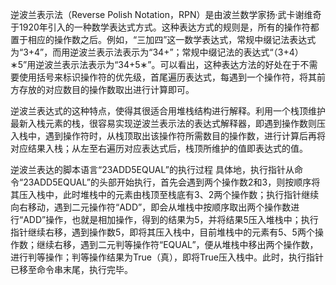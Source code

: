 逆波兰表示法（Reverse Polish Notation，RPN）是由波兰数学家扬·武卡谢维奇于1920年引入的一种数学表达式方式。这种表达方式的规则是，所有的操作符都置于相应的操作数之后。例如，“三加四”这一数学表达式，常规中缀记法表达式为“3+4”，而用逆波兰表示法表示为“34+”；常规中缀记法的表达式“（3+4）∗5”用逆波兰表示法表示为“34+5∗”。可以看出，这种表达方法的好处在于不需要使用括号来标识操作符的优先级，首尾遍历表达式，每遇到一个操作符，将其前方存放的对应数目的操作数取出进行计算即可。

逆波兰表达式的这种特点，使得其很适合用堆栈结构进行解释。利用一个栈顶维护最新入栈元素的栈，很容易实现逆波兰表示法的表达式解释器，即遇到操作数则压入栈中，遇到操作符时，从栈顶取出该操作符所需数目的操作数，进行计算后再将对应结果入栈；从左至右遍历对应表达式后，栈顶所维护的值即表达式的值。


逆波兰表达的脚本语言“23ADD5EQUAL”的执行过程
具体地，执行指针从命令“23ADD5EQUAL”的头部开始执行，首先会遇到两个操作数2和3，则按顺序将其压入栈中，此时堆栈中的元素由栈顶至栈底有3、2两个操作数；执行指针继续向右移动，遇到二元操作符“ADD”，即会从堆栈中按顺序取出两个操作数进行“ADD”操作，也就是相加操作，得到的结果为5，并将结果5压入堆栈中；执行指针继续右移，遇到操作数5，即将其压入栈中，目前堆栈中的元素有5、5两个操作数；继续右移，遇到二元判等操作符“EQUAL”，便从堆栈中移出两个操作数，进行判等操作；判等操作结果为True（真），即将True压入栈中。此时，执行指针已移至命令串末尾，执行完毕。